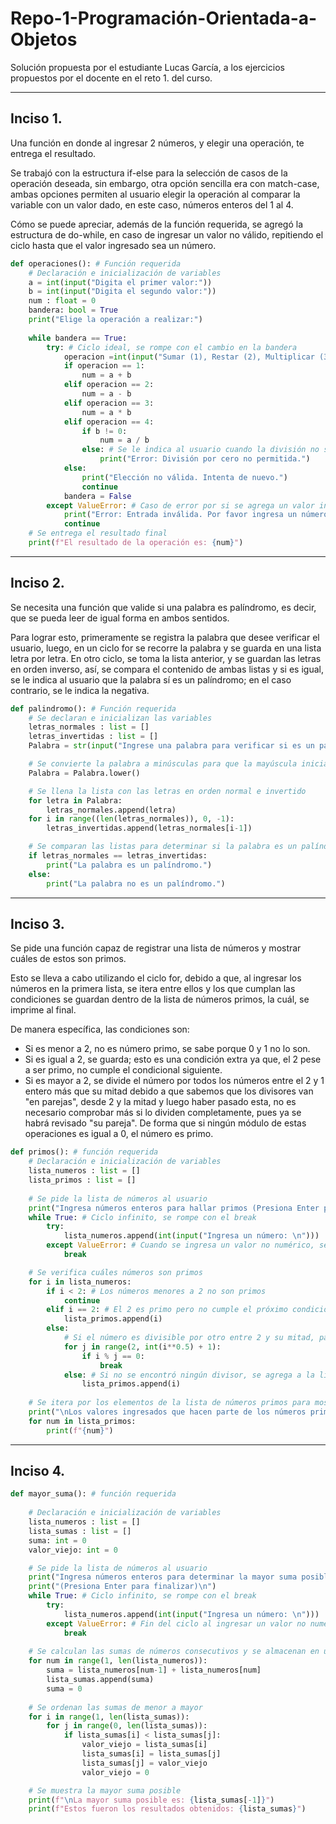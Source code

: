 # Repo-1-Programación-Orientada-a-Objetos
Solución propuesta por el estudiante Lucas García, a los ejercicios propuestos por el docente en el reto 1. del curso.
***
## Inciso 1.
Una función en donde al ingresar 2 números, y elegir una operación, te entrega el resultado.

Se trabajó con la estructura if-else para la selección de casos de la operación deseada, sin embargo, otra opción sencilla era con match-case, ambas opciones permiten al usuario elegir la operación al comparar la variable con un valor dado, en este caso, números enteros del 1 al 4.

Cómo se puede apreciar, además de la función requerida, se agregó la estructura de do-while, en caso de ingresar un valor no válido, repitiendo el ciclo hasta que el valor ingresado sea un número.
```python
def operaciones(): # Función requerida
    # Declaración e inicialización de variables
    a = int(input("Digita el primer valor:"))
    b = int(input("Digita el segundo valor:"))
    num : float = 0
    bandera: bool = True
    print("Elige la operación a realizar:")
    
    while bandera == True:
        try: # Ciclo ideal, se rompe con el cambio en la bandera
            operacion =int(input("Sumar (1), Restar (2), Multiplicar (3) o Dividir (4)"))
            if operacion == 1:
                num = a + b
            elif operacion == 2:
                num = a - b
            elif operacion == 3:
                num = a * b
            elif operacion == 4:
                if b != 0:
                    num = a / b
                else: # Se le indica al usuario cuando la división no se puede realizar
                    print("Error: División por cero no permitida.")
            else:
                print("Elección no válida. Intenta de nuevo.")
                continue
            bandera = False
        except ValueError: # Caso de error por si se agrega un valor inválido
            print("Error: Entrada inválida. Por favor ingresa un número entero")
            continue
    # Se entrega el resultado final
    print(f"El resultado de la operación es: {num}")
```

***
## Inciso 2.
Se necesita una función que valide si una palabra es palíndromo, es decir, que se pueda leer de igual forma en ambos sentidos.

Para lograr esto, primeramente se registra la palabra que desee verificar el usuario, luego, en un ciclo for se recorre la palabra y se guarda en una lista letra por letra.
En otro ciclo, se toma la lista anterior, y se guardan las letras en orden inverso, así, se compara el contenido de ambas listas y si es igual, se le indica al usuario que la palabra sí es un palíndromo; en el caso contrario, se le indica la negativa.
```python
def palindromo(): # Función requerida
    # Se declaran e inicializan las variables
    letras_normales : list = []
    letras_invertidas : list = []
    Palabra = str(input("Ingrese una palabra para verificar si es un palíndromo:"))

    # Se convierte la palabra a minúsculas para que la mayúscula inicial no afecte la comparación
    Palabra = Palabra.lower()

    # Se llena la lista con las letras en orden normal e invertido
    for letra in Palabra:
        letras_normales.append(letra)
    for i in range((len(letras_normales)), 0, -1):
        letras_invertidas.append(letras_normales[i-1])

    # Se comparan las listas para determinar si la palabra es un palíndromo
    if letras_normales == letras_invertidas:
        print("La palabra es un palíndromo.")
    else:
        print("La palabra no es un palíndromo.")
```
***
## Inciso 3.
Se pide una función capaz de registrar una lista de números y mostrar cuáles de estos son primos.

Esto se lleva a cabo utilizando el ciclo for, debido a que, al ingresar los números en la primera lista, se itera entre ellos y los que cumplan las condiciones se guardan dentro de la lista de números primos, la cuál, se imprime al final.

De manera específica, las condiciones son:
- Si es menor a 2, no es número primo, se sabe porque 0 y 1 no lo son.
- Si es igual a 2, se guarda; esto es una condición extra ya que, el 2 pese a ser primo, no cumple el condicional siguiente.
- Si es mayor a 2, se divide el número por todos los números entre el 2 y 1 entero más que su mitad debido a que sabemos que los divisores van "en parejas", desde 2 y la mitad y luego haber pasado esta, no es necesario comprobar más si lo dividen completamente, pues ya se habrá revisado "su pareja". De forma que si ningún módulo de estas operaciones es igual a 0, el número es primo.
  
```python
def primos(): # función requerida
    # Declaración e inicialización de variables
    lista_numeros : list = [] 
    lista_primos : list = [] 
    
    # Se pide la lista de números al usuario
    print("Ingresa números enteros para hallar primos (Presiona Enter para finalizar)\n")
    while True: # Ciclo infinito, se rompe con el break
        try:
            lista_numeros.append(int(input("Ingresa un número: \n")))
        except ValueError: # Cuando se ingresa un valor no numérico, se rompe el ciclo
            break

    # Se verifica cuáles números son primos
    for i in lista_numeros:
        if i < 2: # Los números menores a 2 no son primos
            continue
        elif i == 2: # El 2 es primo pero no cumple el próximo condicional
            lista_primos.append(i)
        else:
            # Si el número es divisible por otro entre 2 y su mitad, pasa al siguiente
            for j in range(2, int(i**0.5) + 1):
                if i % j == 0:
                    break
            else: # Si no se encontró ningún divisor, se agrega a la lista de números primos
                lista_primos.append(i)
    
    # Se itera por los elementos de la lista de números primos para mostrarlos
    print("\nLos valores ingresados que hacen parte de los números primos son:\n")
    for num in lista_primos:
        print(f"{num}")
```
***
## Inciso 4.

```python
def mayor_suma(): # función requerida
    
    # Declaración e inicialización de variables
    lista_numeros : list = [] 
    lista_sumas : list = [] 
    suma: int = 0 
    valor_viejo: int = 0

    # Se pide la lista de números al usuario
    print("Ingresa números enteros para determinar la mayor suma posible")
    print("(Presiona Enter para finalizar)\n")
    while True: # Ciclo infinito, se rompe con el break
        try:
            lista_numeros.append(int(input("Ingresa un número: \n")))
        except ValueError: # Fin del ciclo al ingresar un valor no numérico
            break
    
    # Se calculan las sumas de números consecutivos y se almacenan en una lista    
    for num in range(1, len(lista_numeros)): 
        suma = lista_numeros[num-1] + lista_numeros[num]
        lista_sumas.append(suma)
        suma = 0
    
    # Se ordenan las sumas de menor a mayor
    for i in range(1, len(lista_sumas)):
        for j in range(0, len(lista_sumas)):
            if lista_sumas[i] < lista_sumas[j]:
                valor_viejo = lista_sumas[i]
                lista_sumas[i] = lista_sumas[j]
                lista_sumas[j] = valor_viejo
                valor_viejo = 0

    # Se muestra la mayor suma posible
    print(f"\nLa mayor suma posible es: {lista_sumas[-1]}")
    print(f"Estos fueron los resultados obtenidos: {lista_sumas}")
```
